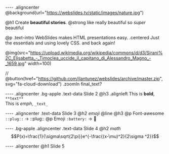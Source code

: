---- .aligncenter   
@background(url="https://webslides.tv/static/images/nature.jpg")

@h1 Create **beautiful stories**.
@strong like really beautiful
so _super_ beautiful

@p .text-intro 
  WebSlides makes HTML presentations easy.
  .centered
    Just the essentials and using lovely CSS.
    and back again!

@img(src="https://upload.wikimedia.org/wikipedia/commons/d/d3/Sirani%2C_Elisabetta_-_Timoclea_uccide_il_capitano_di_Alessandro_Magno_-_1659.jpg" width=100)
  
// @button(href="https://github.com/jlantunez/webslides/archive/master.zip", svg="fa-cloud-download") .zoomIn final_text?

---- .aligncenter .bg-apple
.text-data Slide 2
@h3 .alignleft
  This is **bold**, `**text**` <br>
  This is _emph_, `_text_`

---- .aligncenter
.text-data Slide 3
@h2 _emoji_
@line
@h3
  @p Font-awesome  `::plug::` -> ::plug::
  @p Emoji  `:battery:` -> :battery:

---- .bg-apple .aligncenter
.text-data Slide 4
@h2 _math_ $$P(x)=\frac{1}{\sigma\sqrt{2\pi}}e^{-\frac{(x-\mu)^2}{2\sigma ^2}}$$

---- .aligncenter
@h1 Slide 5

 